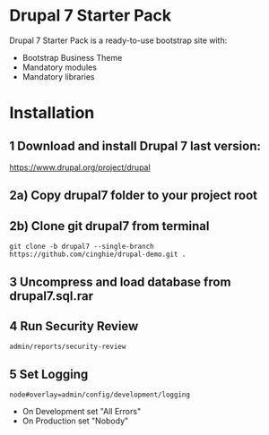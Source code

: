 # Drupal 7 Starter Pack
Drupal 7 Starter Pack is a ready-to-use bootstrap site with:

- Bootstrap Business Theme
- Mandatory modules
- Mandatory libraries

# Installation

## 1 Download and install Drupal 7 last version:

https://www.drupal.org/project/drupal

## 2a) Copy drupal7 folder to your project root

## 2b) Clone git drupal7 from terminal

```
git clone -b drupal7 --single-branch https://github.com/cinghie/drupal-demo.git .
```

## 3 Uncompress and load database from drupal7.sql.rar

## 4 Run Security Review

```
admin/reports/security-review
```

## 5 Set Logging

```
node#overlay=admin/config/development/logging
```

 - On Development set "All Errors"
 - On Production set "Nobody"
 
